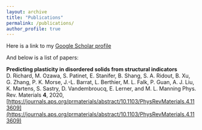 ```yaml
---
layout: archive
title: "Publications"
permalink: /publications/
author_profile: true
---
```

<!-- Here is a link to my <u><a href="https://scholar.google.com/citations?user=jEhfz8kAAAAJ&hl=fr&oi=ao">Google Scholar profile</a>.</u> -->
Here is a link to my [Google Scholar profile](https://scholar.google.com/citations?user=jEhfz8kAAAAJ&hl=fr&oi=ao)

<!-- ## Below is a selection of publications:  -->
<!-- {% include base_path %}

{% for post in site.publications reversed %}
  {% include archive-single.html %}
{% endfor %} -->
And below is a list of papers:



__Predicting plasticity in disordered solids from structural indicators__  
D. Richard, M. Ozawa, S. Patinet, E. Stanifer, B. Shang, S. A. Ridout, B. Xu, G. Zhang, P. K. Morse, J.-L. Barrat, L. Berthier, M. L. Falk, P. Guan, A. J. Liu, K. Martens, S. Sastry, D. Vandembroucq, E. Lerner, and M. L. Manning
Phys. Rev. Materials __4__, 2020, [https://journals.aps.org/prmaterials/abstract/10.1103/PhysRevMaterials.4.113609](https://journals.aps.org/prmaterials/abstract/10.1103/PhysRevMaterials.4.113609)  
